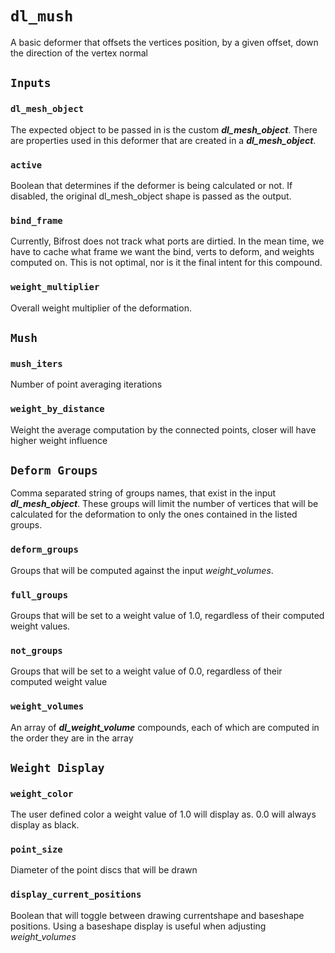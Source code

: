 # `dl_mush`

A basic deformer that offsets the vertices position, by a given offset, down the direction of the vertex normal

## `Inputs`

### `dl_mesh_object`

The expected object to be passed in is the custom ***dl_mesh_object***.  There are properties used in this deformer that are created in a ***dl_mesh_object***.

### `active`

Boolean that determines if the deformer is being calculated or not.  If disabled, the original dl_mesh_object shape is passed as the output.

### `bind_frame`

Currently, Bifrost does not track what ports are dirtied.  In the mean time, we have to cache what frame we want the bind, verts to deform, and weights computed on.  This is not optimal, nor is it the final intent for this compound.

### `weight_multiplier`

Overall weight multiplier of the deformation.

## `Mush`

### `mush_iters`

Number of point averaging iterations

### `weight_by_distance`

Weight the average computation by the connected points, closer will have higher weight influence

## `Deform Groups`

Comma separated string of groups names, that exist in the input ***dl_mesh_object***.  These groups will limit the number of vertices that will be calculated for the deformation to only the ones contained in the listed groups.  

### `deform_groups`

Groups that will be computed against the input *weight_volumes*.

### `full_groups`

Groups that will be set to a weight value of 1.0, regardless of their computed weight values.

### `not_groups`

Groups that will be set to a weight value of 0.0, regardless of their computed weight value

### `weight_volumes`

An array of ***dl_weight_volume*** compounds, each of which are computed in the order they are in the array

## `Weight Display`

### `weight_color`

The user defined color a weight value of 1.0 will display as.  0.0 will always display as black.

### `point_size`

Diameter of the point discs that will be drawn

### `display_current_positions`

Boolean that will toggle between drawing currentshape and baseshape positions.  Using a baseshape display is useful when adjusting *weight_volumes*
